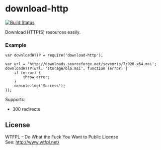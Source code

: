# download-http 

[![Build Status](https://travis-ci.org/funerr/download-http.svg)](https://travis-ci.org/funerr/download-http)

Download HTTP(S) resources easily.

### Example
```
var downloadHTTP = require('download-http');

var url = 'http://downloads.sourceforge.net/sevenzip/7z920-x64.msi';
downloadHTTP(url, 'storage/bla.msi', function (error) {
	if (error) {
		throw error;
	}
	console.log('Success');
});
```
Supports:
- 300 redirects

## License ##
WTFPL – Do What the Fuck You Want to Public License  
See:
http://www.wtfpl.net/